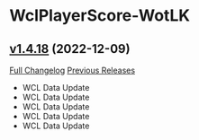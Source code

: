 # WclPlayerScore-WotLK

## [v1.4.18](https://github.com/icaca/WclPlayerScore/tree/v1.4.18) (2022-12-09)
[Full Changelog](https://github.com/icaca/WclPlayerScore/commits/v1.4.18) [Previous Releases](https://github.com/icaca/WclPlayerScore/releases)

- WCL Data Update  
- WCL Data Update  
- WCL Data Update  
- WCL Data Update  
- WCL Data Update  
